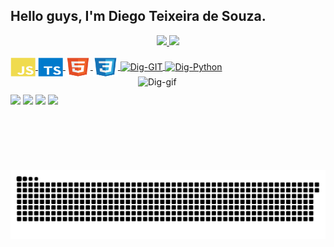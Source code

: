 ## Hello guys, I'm Diego Teixeira de Souza.
<div align="center">
  <a href="https://github.com/diegomgatx">
  <img height="160em" src="https://github-readme-stats.vercel.app/api?username=diegomgatx&show_icons=true&theme=dracula&include_all_commits=true&count_private=true"/>
  <img height="160em" src="https://github-readme-stats.vercel.app/api/top-langs/?username=diegomgatx&layout=compact&langs_count=7&theme=dracula"/>
</div>
  
<div style="display: inline_block"><br>
  <img align="center" alt="Dig-Js" height="30" width="40" src="https://raw.githubusercontent.com/devicons/devicon/master/icons/javascript/javascript-plain.svg">
  <img align="center" alt="Dig-Ts" height="30" width="40" src="https://raw.githubusercontent.com/devicons/devicon/master/icons/typescript/typescript-plain.svg">
  <img align="center" alt="Dig-HTML" height="30" width="40" src="https://raw.githubusercontent.com/devicons/devicon/master/icons/html5/html5-original.svg">
  <img align="center" alt="Dig-CSS" height="30" width="40" src="https://raw.githubusercontent.com/devicons/devicon/master/icons/css3/css3-original.svg">
  <img align="center" alt="Dig-GIT" height="30" width="40" src="https://cdn3.iconfinder.com/data/icons/social-media-2169/24/social_media_social_media_logo_git-512.png">
  <img align="center" alt="Dig-Python" height="30" width="40" src="https://www.iconfinder.com/icons/4375050/logo_python_icon">
  <img align="right"  alt="Dig-gif" height="150" width="300" src="https://acegif.com/wp-content/uploads/cat-typing-6.gif">
</div>
  
  ##
 
<div> 
  <a href="https://www.instagram.com/diego_texera/" target="_blank"><img src="https://img.shields.io/badge/-Instagram-%23E4405F?style=for-the-badge&logo=instagram&logoColor=white" target="_blank"></a>
  <a href = "https://twitter.com/diego_texera21"><img src="https://img.shields.io/badge/Twitter-1DA1F2?style=for-the-badge&logo=twitter&logoColor=white" target="_blank"></a>
  <a href="https://www.linkedin.com/in/diego-teixeira-568a53112/" target="_blank"><img src="https://img.shields.io/badge/-LinkedIn-%230077B5?style=for-the-badge&logo=linkedin&logoColor=white" target="_blank"></a>
  <a href="https://api.whatsapp.com/send?phone=5544991198301&text=Eae%2C%20vi%20seu%20perfil%20no%20Github." target="_blank"><img src="https://img.shields.io/badge/WhatsApp-25D366?style=for-the-badge&logo=whatsapp&logoColor=white"></a> 

  ![Snake animation](https://github.com/diegomgatx/diegomgatx/blob/output/github-contribution-grid-snake.svg)
 
  </div>
